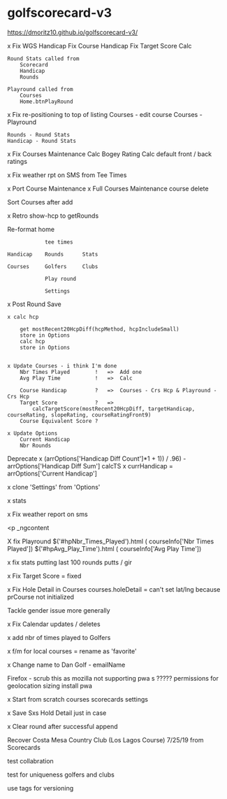 # golfscorecard-v3
 
https://dmoritz10.github.io/golfscorecard-v3/


x Fix WGS Handicap
    Fix Course Handicap 
    Fix Target Score Calc

    Round Stats called from 
        Scorecard
        Handicap
        Rounds

    Playround called from
        Courses
        Home.btnPlayRound

x Fix re-positioning to top of listing
    Courses - edit course
    Courses - Playround

    Rounds - Round Stats
    Handicap - Round Stats

x Fix Courses Maintenance
    Calc Bogey Rating
    Calc default front / back ratings

x Fix weather rpt on SMS from Tee Times

x Port Course Maintenance
    x Full Courses Maintenance
    course delete

Sort Courses after add

x Retro show-hcp to getRounds

Re-format home

                tee times

    Handicap	Rounds		Stats

    Courses		Golfers		Clubs

                Play round

                Settings 

x Post Round Save

    x calc hcp

        get mostRecent20HcpDiff(hcpMethod, hcpIncludeSmall)
        store in Options
        calc hcp
        store in Options


    x Update Courses - i think I'm done
        Nbr Times Played        !	=>  Add one
        Avg Play Time	        !   =>  Calc
        
        Course Handicap	        ?   =>  Courses - Crs Hcp & Playround - Crs Hcp
        Target Score	        ?   =>  
            calcTargetScore(mostRecent20HcpDiff, targetHandicap, courseRating, slopeRating, courseRatingFront9)
        Course Equivalent Score ?

    x Update Options
        Current Handicap
        Nbr Rounds

Deprecate
    x (arrOptions['Handicap Diff Count']*1 + 1)) / .96) - arrOptions['Handicap Diff Sum']
    calcTS
    x currHandicap = arrOptions['Current Handicap']

x clone 'Settings' from 'Options'


x stats


x Fix weather report on sms

</a></div></div><p _ngcontent-sc271="">
</a></div ></div > <p _ngcontent

X fix Playround 
      $('#hpNbr_Times_Played').html ( courseInfo['Nbr Times Played'])
      $('#hpAvg_Play_Time').html ( courseInfo['Avg Play Time'])


x fix stats putting
    last 100 rounds putts / gir

x Fix Target Score = fixed

x Fix Hole Detail in Courses 
    courses.holeDetail = can't set lat/lng because prCourse not initialized

Tackle gender issue more generally

x Fix Calendar updates / deletes

x add nbr of times played to Golfers

x f/m for local courses = rename as 'favorite'

x Change name to Dan Golf - emailName


Firefox - scrub this as mozilla not supporting pwa s ?????
    permissions for geolocation
    sizing
    install pwa

x Start from scratch
    courses
    scorecards
    settings

x Save Sxs Hold Detail just in case

x Clear round after successful append

Recover Costa Mesa Country Club  (Los Lagos Course)	7/25/19  from Scorecards

test collabration

test for uniqueness golfers and clubs

use tags for versioning

